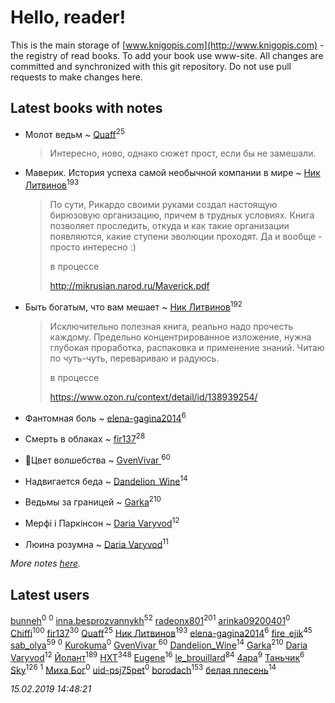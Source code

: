 # Hello, reader!
This is the main storage of [www.knigopis.com](http://www.knigopis.com) - the registry of read books.
To add your book use www-site. All changes are committed and synchronized with this git repository.
Do not use pull requests to make changes here.


## Latest books with notes
* Молот ведьм ~ [Quaff](users/122/12267158-vkontakte)<sup>25</sup>
    > Интересно, ново, однако сюжет прост, если бы не замешали.

* Маверик. История успеха самой необычной компании в мире ~ [Ник Литвинов](users/241/241974816-vkontakte)<sup>193</sup>
    > По сути, Рикардо своими руками создал настоящую бирюзовую организацию, причем в трудных условиях. Книга позволяет проследить, откуда и как такие организации появляются, какие ступени эволюции проходят. Да и вообще - просто интересно :)
    > 
    > в процессе
    > 
    > http://mikrusian.narod.ru/Maverick.pdf

* Быть богатым, что вам мешает ~ [Ник Литвинов](users/241/241974816-vkontakte)<sup>192</sup>
    > Исключительно полезная книга, реально надо прочесть каждому. Предельно концентрированное изложение, нужна глубокая проработка, распаковка и применение знаний. Читаю по чуть-чуть, перевариваю и радуюсь.
    > 
    > в процессе
    > 
    > https://www.ozon.ru/context/detail/id/138939254/

* Фантомная боль ~ [elena-gagina2014](users/208/208969292-yandex)<sup>6</sup>

* Смерть в облаках ~ [fir137](users/176/176805114-yandex)<sup>28</sup>

* 🐢Цвет волшебства ~ [GvenVivar ](users/158/158266434925901-facebook)<sup>60</sup>

* Надвигается беда ~ [Dandelion_Wine](users/586/58602788-vkontakte)<sup>14</sup>

* Ведьмы за границей ~ [Garka](users/115/115753719718250012620-google)<sup>210</sup>

* Мерфі і Паркінсон ~ [Daria Varyvod](users/829/829893410524253-facebook)<sup>12</sup>

* Люина розумна ~ [Daria Varyvod](users/829/829893410524253-facebook)<sup>11</sup>


_More notes [here](latest_books_with_notes.md)._


## Latest users
[bunneh](users/534/5342064-vkontakte)<sup>0</sup> 
[](users/125/125225849-vkontakte)<sup>0</sup> 
[inna.besprozvannykh](users/733/73323849-yandex)<sup>52</sup> 
[radeonx801](users/973/973496-vkontakte)<sup>201</sup> 
[arinka09200401](users/445/445767549-vkontakte)<sup>0</sup> 
[Chiffi](users/105/105831994080785626680-google)<sup>100</sup> 
[fir137](users/176/176805114-yandex)<sup>30</sup> 
[Quaff](users/122/12267158-vkontakte)<sup>25</sup> 
[Ник Литвинов](users/241/241974816-vkontakte)<sup>193</sup> 
[elena-gagina2014](users/208/208969292-yandex)<sup>6</sup> 
[fire_ejik](users/329/32903202-vkontakte)<sup>45</sup> 
[sab_olya](users/139/139338401-vkontakte)<sup>59</sup> 
[](users/103/103018351090055633128-google)<sup>0</sup> 
[Kurokuma](users/114/114867625557587940583-google)<sup>0</sup> 
[GvenVivar ](users/158/158266434925901-facebook)<sup>60</sup> 
[Dandelion_Wine](users/586/58602788-vkontakte)<sup>14</sup> 
[Garka](users/115/115753719718250012620-google)<sup>210</sup> 
[Daria Varyvod](users/829/829893410524253-facebook)<sup>12</sup> 
[Йолант](users/104/104690883692185089260-google)<sup>189</sup> 
[HXT](users/100/100002563462782-facebook)<sup>348</sup> 
[Eugene](users/695/695244810674916-facebook)<sup>16</sup> 
[le_brouillard](users/133/13330781-vkontakte)<sup>84</sup> 
[4apa](users/117/117392596378069249667-google)<sup>9</sup> 
[Таньчик](users/209/2096581563762610-facebook)<sup>6</sup> 
[Sky](users/118/118049897850017649660-google)<sup>126</sup> 
[](users/901/9017247704455477472-mailru)<sup>1</sup> 
[Миха Бог](users/153/15354310720882021989-mailru)<sup>0</sup> 
[uid-psj75pet](users/775/775038048-yandex)<sup>0</sup> 
[borodach](users/157/15706320-vkontakte)<sup>153</sup> 
[белая плесень](users/104/104448632954411726505-google)<sup>14</sup> 


_15.02.2019 14:48:21_
